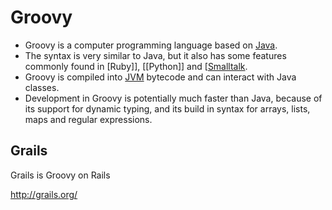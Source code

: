 # Groovy

  * Groovy is a computer programming language based on [Java](/wiki/java).
  * The syntax is very similar to Java, but it also has some features commonly found in [Ruby]], [[Python]] and [[Smalltalk](/wiki/ruby]],_[[python]]_and_[[smalltalk).
  * Groovy is compiled into [JVM](/wiki/jvm) bytecode and can interact with Java classes.
  * Development in Groovy is potentially much faster than Java, because of its support for dynamic typing, and its build in syntax for arrays, lists, maps and regular expressions.




## Grails
Grails is Groovy on Rails

http://grails.org/